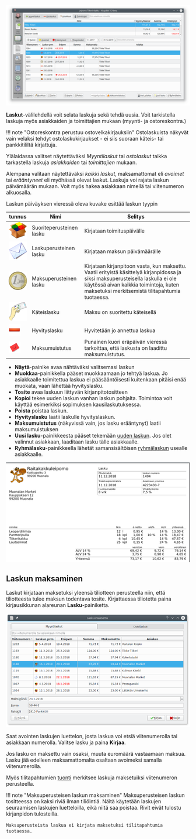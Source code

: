 ![](luettelo.png)

**Laskut**-välilehdellä voit selata laskuja sekä tehdä uusia. Voit tarkistella laskuja myös asiakkaiden ja toimittajien mukaan (myynti- ja ostoreskontra.)

!!! note "Ostoreskontra perustuu ostovelkakirjauksiin"
    Ostolaskuista näkyvät vain velaksi tehdyt ostolaskukirjaukset - ei siis suoraan käteis- tai pankkitililtä kirjattuja.

Ylälaidassa valitset näytettäväksi *Myyntilaskut* tai *ostolaskut* taikka tarkastella laskuja *asiakkaiden* tai *toimittajien* mukaan.

Alempana valitaan näytettäväksi *kaikki laskut*, maksamattomat eli *avoimet* tai *erääntyneet* eli myöhässä olevat laskut. Laskuja voi rajata laskun päivämäärän mukaan. Voit myös hakea asiakkaan nimellä tai viitenumeron alkuosalla.

Laskun päiväyksen vieressä oleva kuvake esittää laskun tyypin

tunnus     | Nimi   | Selitys
-----------|--------|------------
![](suorite.png) | Suoriteperusteinen lasku | Kirjataan toimituspäivälle
![](kirje.png) | Laskuperusteinen lasku | Kirjataan maksun päivämäärälle
![](euro.png) | Maksuperusteinen lasku | Kirjataan kirjanpitoon vasta, kun maksettu. Vaatii erityistä käsittelyä kirjanpidossa ja siksi maksuperusteisella laskulla ei ole käytössä aivan kaikkia toimintoja, kuten maksetuksi merkitsemistä tilitapahtumia tuotaessa.
![](kateinen.png) | Käteislasku | Maksu on suoritettu käteisellä
![](poista.png) | Hyvityslasku | Hyvitetään jo annettua laskua
![](punainenkuori.png) | Maksumuistutus | Punainen kuori eräpäivän vieressä tarkoittaa, että laskusta on laadittu maksumuistutus.


* **Näytä**-painike avaa nähtäväksi valitsemasi laskun
* **Muokkaa**-painikkella pääset muokkaamaan jo tehtyä laskua. Jo asiakkaalle toimitettua laskua ei pääsääntöisesti kuitenkaan pitäisi enää muokata, vaan lähettää hyvityslasku.
* **Tosite** avaa laskuun liittyvän kirjanpitotositteen
* **Kopioi** tekee uuden laskun vanhan laskun pohjalta. Toimintoa voit käyttää esimerkiksi sopimuksen kausilaskutuksessa.
* **Poista** poistaa laskun.
* **Hyvityslasku** laatii laskulle hyvityslaskun.
* **Maksumuistutus** (näkyvissä vain, jos lasku erääntynyt) laatii maksumuistuksen
* **Uusi lasku**-painikkeesta pääset tekemään [uuden laskun](uusi). Jos olet valinnut asiakkaan, laaditaan lasku tälle asiakkaalle.
* **Ryhmälasku**-painikkeella lähetät samansisältöisen [ryhmälaskun](ryhma) usealle asiakkaalle.


![](lasku.png)


## Laskun maksaminen

Laskut kirjataan maksetuksi yleensä tiliotteen perusteella niin, että tiliotteesta tulee maksun todentava tosite. Kirjattaessa tiliotetta paina kirjausikkunan alareunan **Lasku**-painiketta.

![](maksu.png)

Saat avointen laskujen luettelon, josta laskua voi etsiä viitenumerolla tai asiakkaan numerolla. Valitse lasku ja paina **Kirjaa**.

Jos lasku on maksettu vain osaksi, muuta euromäärä vastaamaan maksua. Lasku jää edelleen maksamattomalta osaltaan avoimeksi samalla viitenumerolla.

Myös tilitapahtumien [tuonti](/kirjaus/tuonti) merkitsee laskuja maksetuiksi viitenumeron perusteella.

!!! note "Maksuperusteisen laskun maksaminen"
    Maksuperusteisen laskun tositteessa on kaksi riviä ilman tiliöintiä. Näitä käytetään laskujen seuraamisen laskujen luetteloilla, eikä niitä saa poistaa. Rivit eivät tulostu kirjanpidon tulosteilla.

    Maksuperusteista laskua ei kirjata maksetuksi tilitapahtumia tuotaessa.
